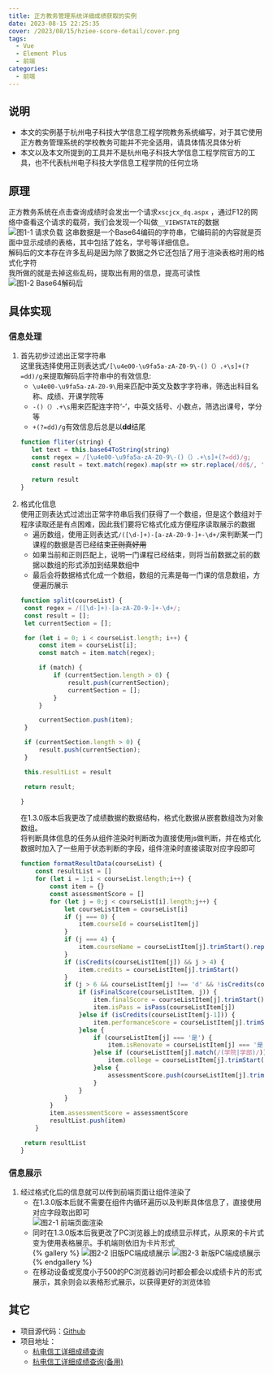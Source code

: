 ```yaml
---
title: 正方教务管理系统详细成绩获取的实例
date: 2023-08-15 22:25:35
cover: /2023/08/15/hziee-score-detail/cover.png
tags:
  - Vue
  - Element Plus
  - 前端
categories:
  - 前端
---
```

## 说明
- 本文的实例基于杭州电子科技大学信息工程学院教务系统编写，对于其它使用正方教务管理系统的学校教务可能并不完全适用，请具体情况具体分析
- 本文以及本文所提到的工具并不是杭州电子科技大学信息工程学院官方的工具，也不代表杭州电子科技大学信息工程学院的任何立场

## 原理
正方教务系统在点击查询成绩时会发出一个请求`xscjcx_dq.aspx`
，通过F12的网络中查看这个请求的载荷，我们会发现一个叫做`__VIEWSTATE`的数据  
![图1-1 请求负载](/2023/08/15/hziee-score-detail/1-1.png '图1-1 请求负载')
这串数据是一个Base64编码的字符串，它编码前的内容就是页面中显示成绩的表格，其中包括了姓名，学号等详细信息。  
解码后的文本存在许多乱码是因为除了数据之外它还包括了用于渲染表格时用的格式化字符  
我所做的就是去掉这些乱码，提取出有用的信息，提高可读性
![图1-2 Base64解码后](/2023/08/15/hziee-score-detail/1-2.png '图1-2 Base64解码后')

## 具体实现
### 信息处理
1. 首先初步过滤出正常字符串  
   这里我选择使用正则表达式`/[\u4e00-\u9fa5a-zA-Z0-9\-()（）.+\s]+(?=dd)/g`来提取解码后字符串中的有效信息:
    - `\u4e00-\u9fa5a-zA-Z0-9\`用来匹配中英文及数字字符串，筛选出科目名称、成绩、开课学院等
    - `-()（）.+\s`用来匹配连字符‘-’，中英文括号、小数点，筛选出课号，学分等
    - `+(?=dd)/g`有效信息后总是以**dd**结尾
   ```javascript
   function fliter(string) {
      let text = this.base64ToString(string)
      const regex = /[\u4e00-\u9fa5a-zA-Z0-9\-()（）.+\s]+(?=dd)/g;
      const result = text.match(regex).map(str => str.replace(/dd$/, ''));
              
      return result
   }
   ```
2. 格式化信息  
   使用正则表达式过滤出正常字符串后我们获得了一个数组，但是这个数组对于程序读取还是有点困难，因此我们要将它格式化成方便程序读取展示的数据
    - 遍历数组，使用正则表达式`/([\d-]+)-[a-zA-Z0-9-]+-\d+/`来判断某一门课程的数据是否已经结束~~正则真好用~~
    - 如果当前和正则匹配上，说明一门课程已经结束，则将当前数据之前的数据以数组的形式添加到结果数组中
    - 最后会将数据格式化成一个数组，数组的元素是每一门课的信息数组，方便遍历展示
   ```javascript
   function split(courseList) {
    const regex = /([\d-]+)-[a-zA-Z0-9-]+-\d+/;
    const result = [];
    let currentSection = [];

    for (let i = 0; i < courseList.length; i++) {
        const item = courseList[i];
        const match = item.match(regex);

        if (match) {
            if (currentSection.length > 0) {
                result.push(currentSection);
                currentSection = [];
            }
        }

        currentSection.push(item);
    }

    if (currentSection.length > 0) {
        result.push(currentSection);
    }

    this.resultList = result

    return result;

   }
   ```
   在1.3.0版本后我更改了成绩数据的数据结构，格式化数据从嵌套数组改为对象数组。  
   将判断具体信息的任务从组件渲染时判断改为直接使用js做判断，并在格式化数据时加入了一些用于状态判断的字段，组件渲染时直接读取对应字段即可
   ```javascript
   function formatResultData(courseList) {
       const resultList = []
       for (let i = 1;i < courseList.length;i++) {
           const item = {}
           const assessmentScore = []
           for (let j = 0;j < courseList[i].length;j++) {
               let courseListItem = courseList[i]
               if (j === 0) {
                   item.courseId = courseListItem[j]
               }
               if (j === 4) {
                   item.courseName = courseListItem[j].trimStart().replace(/^\d/g, "")
               }
               if (isCredits(courseListItem[j]) && j > 4) {
                   item.credits = courseListItem[j].trimStart()
               }
               if (j > 6 && courseListItem[j] !== 'd' && !isCredits(courseListItem[j])) {
                   if (isFinalScore(courseListItem, j)) {
                       item.finalScore = courseListItem[j].trimStart()
                       item.isPass = isPass(courseListItem[j])
                   }else if (isCredits(courseListItem[j-1])) {
                       item.performanceScore = courseListItem[j].trimStart()
                   }else {
                       if (courseListItem[j] === '是') {
                           item.isRenovate = courseListItem[j] === '是'
                       }else if (courseListItem[j].match(/(学院|学部)/)) {
                           item.college = courseListItem[j].trimStart()
                       }else {
                           assessmentScore.push(courseListItem[j].trimStart())
                       }
                   }
               }
           }
           item.assessmentScore = assessmentScore
           resultList.push(item)
       }

    return resultList
   }
   ```
### 信息展示
1. 经过格式化后的信息就可以传到前端页面让组件渲染了
   - 在1.3.0版本后就不需要在组件内循环遍历以及判断具体信息了，直接使用对应字段取出即可  
   ![图2-1 前端页面渲染](/2023/08/15/hziee-score-detail/2-1.png '图2-1 前端页面渲染')
   - 同时在1.3.0版本后我更改了PC浏览器上的成绩显示样式，从原来的卡片式变为使用表格展示。手机端则依旧为卡片形式  
   {% gallery %}
   ![图2-2 旧版PC端成绩展示](/2023/08/15/hziee-score-detail/2-2.png)
   ![图2-3 新版PC端成绩展示](/2023/08/15/hziee-score-detail/2-3.png)
   {% endgallery %}
   - 在移动设备或宽度小于500的PC浏览器访问时都会都会以成绩卡片的形式展示，其余则会以表格形式展示，以获得更好的浏览体验
## 其它
- 项目源代码：[Github](https://github.com/ChiyukiRuon/hziee-score-detail)
- 项目地址：
  - [杭电信工详细成绩查询](https://scoredetail.chiyukiruon.com/)
  - [杭电信工详细成绩查询(备用)](https://scoredetail.chiyukiruon.top/)